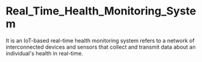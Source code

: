 # Real_Time_Health_Monitoring_System
It is an IoT-based real-time health monitoring system refers to a network of interconnected devices and  sensors that collect and transmit data about an individual's health in real-time.
